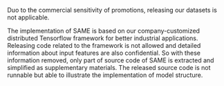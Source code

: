 Duo to the commercial sensitivity of promotions, releasing our datasets is not applicable.

The implementation of SAME is based on our company-customized distributed Tensorflow framework for better industrial applications. Releasing code related to the framework is not allowed and detailed information about input features are also confidential. So with these information removed, only part of source code of SAME is extracted and simplified as supplementary materials. The released source code is not runnable but able to illustrate the implementation of model structure.